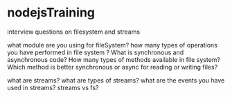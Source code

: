 # nodejsTraining

interview questions on filesystem and streams

what module are you using for fileSystem?
how many types of operations you have performed in file system ?
What is synchronous and asynchronous code?
How many types of methods available in file system?
Which method is better synchronous or async for reading or writing files?

what are streams?
what are types of streams?
what are the events you have used in streams?
streams vs fs?
